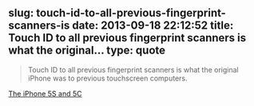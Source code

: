 slug: touch-id-to-all-previous-fingerprint-scanners-is
date: 2013-09-18 22:12:52
title: Touch ID to all previous fingerprint scanners is what the original...
type: quote
---

> Touch ID to all previous fingerprint scanners is what the original iPhone was to previous touchscreen computers.

[The iPhone 5S and 5C](http://daringfireball.net/2013/09/the_iphone_5s_and_5c)

